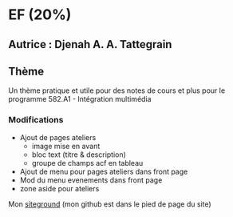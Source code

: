 # EF (20%)

## Autrice : Djenah A. A. Tattegrain

## Thème

Un thème pratique et utile pour des notes de cours et plus pour le programme 582.A1 - Intégration multimédia

### Modifications

  - Ajout de pages ateliers
      - image mise en avant
      - bloc text (titre & description)
      - groupe de champs acf en tableau
  - Ajout de menu pour pages ateliers dans front page
  - Mod du menu evenements dans front page
  - zone aside pour ateliers

Mon [siteground](https://cidweb42.sg-host.com)
(mon github est dans le pied de page du site)